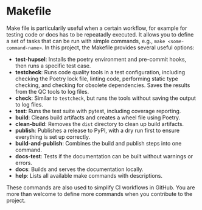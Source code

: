 # Makefile

Make file is particularily useful when a certain workflow, for example for testing code or docs has to be repeatadly executed. It allows you to define a set of tasks that can be run with simple commands, e.g., `make <some-command-name>`. In this project, the Makefile provides several useful options:

- **test-hupsel**: Installs the poetry environment and pre-commit hooks, then runs a specific test case.
- **testcheck**: Runs code quality tools in a test configuration, including checking the Poetry lock file, linting code, performing static type checking, and checking for obsolete dependencies. Saves the results from the QC tools to log files.
- **check**: Similar to `testcheck`, but runs the tools without saving the output to log files.
- **test**: Runs the test suite with pytest, including coverage reporting.
- **build**: Cleans build artifacts and creates a wheel file using Poetry.
- **clean-build**: Removes the `dist` directory to clean up build artifacts.
- **publish**: Publishes a release to PyPI, with a dry run first to ensure everything is set up correctly.
- **build-and-publish**: Combines the build and publish steps into one command.
- **docs-test**: Tests if the documentation can be built without warnings or errors.
- **docs**: Builds and serves the documentation locally.
- **help**: Lists all available make commands with descriptions.

These commands are also used to simplify CI workflows in GitHub. You are more than welcome to define more commands when you contribute to the project.
